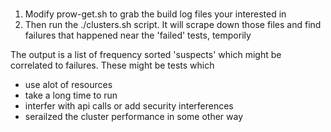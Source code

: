 #  

1) Modify prow-get.sh to grab the build log files your interested in
2) Then run the ./clusters.sh script.  It will scrape down those files and find failures that happened near the 'failed' tests, temporily

The output is a list of frequency sorted 'suspects' which might be correlated to failures.  These might be tests which

- use alot of resources
- take a long time to run
- interfer with api calls or add security interferences
- serailzed the cluster performance in some other way


